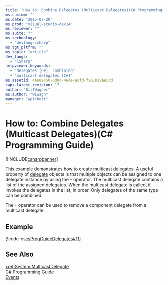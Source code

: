 ```yaml
---
title: "How to: Combine Delegates (Multicast Delegates)(C# Programming Guide) | Microsoft Docs"
ms.custom: ""
ms.date: "2015-07-20"
ms.prod: "visual-studio-dev14"
ms.reviewer: ""
ms.suite: ""
ms.technology: 
  - "devlang-csharp"
ms.tgt_pltfrm: ""
ms.topic: "article"
dev_langs: 
  - "CSharp"
helpviewer_keywords: 
  - "delegates [C#], combining"
  - "multicast delegates [C#]"
ms.assetid: 4e689450-6d0c-46de-acfd-f961018ae5dd
caps.latest.revision: 17
author: "BillWagner"
ms.author: "wiwagn"
manager: "wpickett"
---
```

# How to: Combine Delegates (Multicast Delegates)(C# Programming Guide)
[!INCLUDE[csharpbanner](../../../csharp/includes/csharpbanner.md)]

This example demonstrates how to create multicast delegates. A useful property of [delegate](../../../csharp/language-reference/keywords/delegate.md) objects is that multiple objects can be assigned to one delegate instance by using the `+` operator. The multicast delegate contains a list of the assigned delegates. When the multicast delegate is called, it invokes the delegates in the list, in order. Only delegates of the same type can be combined.  
  
 The `-` operator can be used to remove a component delegate from a multicast delegate.  
  
## Example  
 [!code-cs[csProgGuideDelegates#11](../../../csharp/programming-guide/delegates/codesnippet/csharp/csrefDelegates/Delegates.cs#11)]  
  
## See Also  
 <xref:System.MulticastDelegate>   
 [C# Programming Guide](../../../csharp/programming-guide/index.md)   
 [Events](../../../csharp/programming-guide/events/index.md)